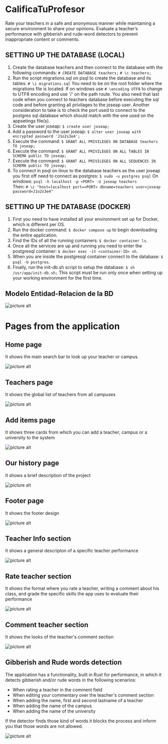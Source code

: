 # CalificaTuProfesor

Rate your teachers in a safe and anonymous manner while maintaining a secure environment to share your opinions. Evaluate a teacher’s performance with gibberish and rude-word detectors to prevent inappropriate content or comments.


## SETTING UP THE DATABASE (LOCAL)

1. Create the database teachers and then connect to the database with the following commands: 
    `# CREATE DATABASE teachers;` 
    `# \c teachers;`
2. Run the script migrations.sql on psql to create the database and its tables: 
    `# \i migrations.sql`
    You need to be on the root folder where the migrations file is located. If on windows use `# \encoding UTF8` to change to UTF8 encoding and use '/' on the path route. You also need that last code when you connect to teachers database before executing the sql code and before granting all privilages to the joseap user. Another consideration to take is to check the port used to connect to the postgres sql database which should match with the one used on the appsetings file(s).
3. Create the user joseap: `$ create user joseap;`
4. Add a password to the user joseap: `$ alter user joseap with encrypted password 'J1o2s3e4';`
5. Execute the command: `$ GRANT ALL PRIVILEGES ON DATABASE teachers TO joseap;`
6. Execute the command: `$ GRANT ALL PRIVILEGES ON ALL TABLES IN SCHEMA public TO joseap;`
7. Execute the command: `$ GRANT ALL PRIVILEGES ON ALL SEQUENCES IN SCHEMA public TO joseap;`
8. To connect in psql on linux to the database teachers as the user joseap you first off need to connect as postgres: 
    `$ sudo -u postgres psql` 
    On windows: 
    `psql -h localhost -p <PORT> -U joseap teachers`  
    Then: `# \c "host=localhost port=<PORT> dbname=teachers user=joseap password=J1o2s3e4" `


## SETTING UP THE DATABASE (DOCKER)

1. First you need to have installed all your environment set up for Docker, which is different per OS.
2. Run the docker command: `$ docker compose up` to begin downloading the entire application.
3. Find the IDs of all the running containers: `$ docker container ls`.
4. Once all the services are up and running you need to enter the postgresql container: `$ docker exec -it <container-ID> sh`.
5. When you are inside the postgresql container connect to the database: `$ psql -U postgres`.
6. Finally, run the init-db.sh script to setup the database: 
    `$ sh /usr/app/init-db.sh;`
   This script must be run only once when setting up your working environment for the first time.

## Modelo Entidad-Relacion de la BD

![picture alt](https://github.com/JoseAP89/CalificaTuProfesor/blob/main/docs/ER-DB.png "entidad-relacion")


# Pages from the application


## Home page

It shows the main search bar to look up your teacher or campus.

![picture alt](https://github.com/JoseAP89/CalificaTuProfesor/blob/main/docs/pictures/home-section.png "home-page")


## Teachers page

It shows the global list of teachers from all campuses

![picture alt](https://github.com/JoseAP89/CalificaTuProfesor/blob/main/docs/pictures/global-teacher-list-section.png "global-teacher-list-section")


## Add items page

It shows three cards from which you can add a teacher, campus or a university to the system

![picture alt](https://github.com/JoseAP89/CalificaTuProfesor/blob/main/docs/pictures/add-items-section.png "add-items-section")


## Our history page

It shows a brief description of the project

![picture alt](https://github.com/JoseAP89/CalificaTuProfesor/blob/main/docs/pictures/our-history-section.png "our-history-section")


## Footer page

It shows the footer design

![picture alt](https://github.com/JoseAP89/CalificaTuProfesor/blob/main/docs/pictures/footer-section.png "footer-section")

## Teacher Info section

It shows a general descripton of a specific teacher performance

![picture alt](https://github.com/JoseAP89/CalificaTuProfesor/blob/main/docs/pictures/teacher-info-section.png "teacher-info-section")


## Rate teacher section

It shows the format where you rate a teacher, writing a comment about his class, and grade the specific skills the app uses to evaluate their performance

![picture alt](https://github.com/JoseAP89/CalificaTuProfesor/blob/main/docs/pictures/rate-teacher-section.png "rate-teacher-section")


## Comment teacher section

It shows the looks of the teacher's comment section

![picture alt](https://github.com/JoseAP89/CalificaTuProfesor/blob/main/docs/pictures/teacher-comments-section.png "teacher-comments-section")


## Gibberish and Rude words detection

The application has a functionality, built in Rust for performance, in which it detects gibberish and/or rude words in the following scenarios:<br>

- When rating a teacher in the comment field
- When editing your commentary over the teacher's comment section
- When adding the name, first and second lastname of a teacher
- When adding the name of the campus
- When adding the name of the university

If the detector finds those kind of words it blocks the process and inform you that those words are not allowed.

![picture alt](https://github.com/JoseAP89/CalificaTuProfesor/blob/main/docs/pictures/gibberish-rude-detector.png "gibberish-rude-detector")

